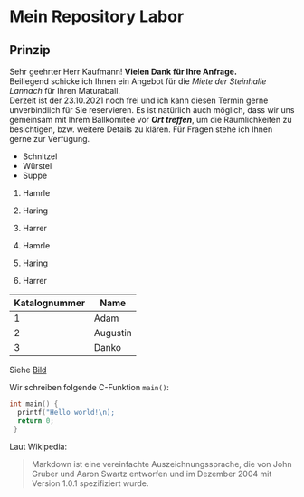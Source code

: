 # Mein Repository Labor

## Prinzip

Sehr geehrter Herr Kaufmann! **Vielen Dank für Ihre Anfrage.**   
Beiliegend schicke ich Ihnen ein Angebot für die *Miete der Steinhalle Lannach* für Ihren Maturaball.  
Derzeit ist der 23.10.2021 noch frei und ich kann diesen Termin gerne unverbindlich für Sie reservieren. Es ist natürlich auch möglich, dass wir uns gemeinsam mit Ihrem Ballkomitee vor ***Ort treffen***, um die Räumlichkeiten zu besichtigen, bzw. weitere Details zu klären. Für Fragen stehe ich Ihnen gerne zur Verfügung.  

* Schnitzel
* Würstel
* Suppe

1. Hamrle
1. Haring
1. Harrer

1. Hamrle
2. Haring
3. Harrer

Katalognummer | Name
------------- | ---------------
1 | Adam
2 | Augustin
3 | Danko

Siehe [Bild](https://de.wikipedia.org/wiki/Markdown#/media/Datei:Markdown-mark.svg)

Wir schreiben folgende C-Funktion `main()`:

```C
int main() {
  printf("Hello world!\n);
  return 0;
 }
 ```
 Laut Wikipedia:
>Markdown ist eine vereinfachte Auszeichnungssprache, die von John Gruber und Aaron Swartz entworfen und im Dezember 2004 mit Version 1.0.1 spezifiziert wurde.
